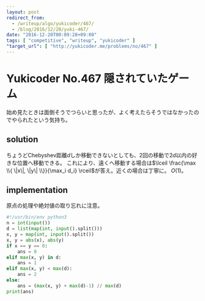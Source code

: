 ```yaml
---
layout: post
redirect_from:
  - /writeup/algo/yukicoder/467/
  - /blog/2016/12/20/yuki-467/
date: "2016-12-20T00:09:28+09:00"
tags: [ "competitive", "writeup", "yukicoder" ]
"target_url": [ "http://yukicoder.me/problems/no/467" ]
---
```


# Yukicoder No.467 隠されていたゲーム

始め見たときは面倒そうでつらいと思ったが、よく考えたらそうではなかったのでやられたという気持ち。

## solution

ちょうどChebyshev距離$d$しか移動できないとしても、$2$回の移動で$2d$以内の好きな位置へ移動できる。
これにより、遠くへ移動する場合は$\lceil \frac{\max \\{ \|x\|, \|y\| \\}}{\max_i d_i} \rceil$が答え。近くの場合は丁寧に。
$O(1)$。

## implementation

原点の処理や絶対値の取り忘れに注意。

``` python
#!/usr/bin/env python3
n = int(input())
d = list(map(int, input().split()))
x, y = map(int, input().split())
x, y = abs(x), abs(y)
if x == y == 0:
    ans = 0
elif max(x, y) in d:
    ans = 1
elif max(x, y) < max(d):
    ans = 2
else:
    ans = (max(x, y) + max(d)-1) // max(d)
print(ans)
```
